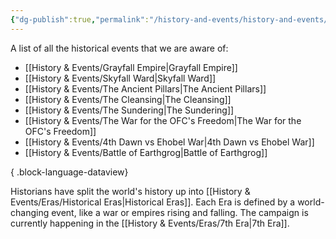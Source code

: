 ```yaml
---
{"dg-publish":true,"permalink":"/history-and-events/history-and-events/","hideInGraph":true,"updated":"2025-05-26T15:00:19.378+01:00"}
---
```


A list of all the historical events that we are aware of:
- [[History & Events/Grayfall Empire\|Grayfall Empire]]
- [[History & Events/Skyfall Ward\|Skyfall Ward]]
- [[History & Events/The Ancient Pillars\|The Ancient Pillars]]
- [[History & Events/The Cleansing\|The Cleansing]]
- [[History & Events/The Sundering\|The Sundering]]
- [[History & Events/The War for the OFC's Freedom\|The War for the OFC's Freedom]]
- [[History & Events/4th Dawn vs Ehobel War\|4th Dawn vs Ehobel War]]
- [[History & Events/Battle of Earthgrog\|Battle of Earthgrog]]

{ .block-language-dataview}

Historians have split the world's history up into [[History & Events/Eras/Historical Eras\|Historical Eras]]. Each Era is defined by a world-changing event, like a war or empires rising and falling. The campaign is currently happening in the [[History & Events/Eras/7th Era\|7th Era]].